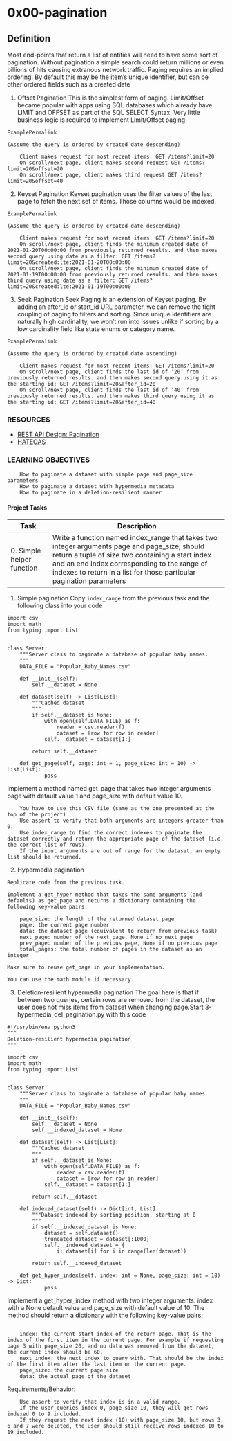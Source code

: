 # 0x00-pagination

## Definition
Most end-points that return a list of entities will need to have some sort of pagination. Without pagination a simple search could return millions or even billions of hits causing extranous network traffic. Paging requires an implied ordering. By default this may be the item’s unique identifier, but can be other ordered fields such as a created date

1. Offset Pagination
This is the simplest form of paging. Limit/Offset became popular with apps using SQL databases which already have LIMIT and OFFSET as part of the SQL SELECT Syntax. Very little business logic is required to implement Limit/Offset paging.
```
ExamplePermalink

(Assume the query is ordered by created date descending)

    Client makes request for most recent items: GET /items?limit=20
    On scroll/next page, client makes second request GET /items?limit=20&offset=20
    On scroll/next page, client makes third request GET /items?limit=20&offset=40
```

2. Keyset Pagination
Keyset pagination uses the filter values of the last page to fetch the next set of items. Those columns would be indexed.
```
ExamplePermalink

(Assume the query is ordered by created date descending)

    Client makes request for most recent items: GET /items?limit=20
    On scroll/next page, client finds the minimum created date of 2021-01-20T00:00:00 from previously returned results. and then makes second query using date as a filter: GET /items?limit=20&created:lte:2021-01-20T00:00:00
    On scroll/next page, client finds the minimum created date of 2021-01-19T00:00:00 from previously returned results. and then makes third query using date as a filter: GET /items?limit=20&created:lte:2021-01-19T00:00:00
```

3. Seek Pagination
Seek Paging is an extension of Keyset paging. By adding an after_id or start_id URL parameter, we can remove the tight coupling of paging to filters and sorting. Since unique identifiers are naturally high cardinality, we won’t run into issues unlike if sorting by a low cardinality field like state enums or category name.
```
ExamplePermalink

(Assume the query is ordered by created date ascending)

    Client makes request for most recent items: GET /items?limit=20
    On scroll/next page, client finds the last id of ‘20’ from previously returned results. and then makes second query using it as the starting id: GET /items?limit=20&after_id=20
    On scroll/next page, client finds the last id of ‘40’ from previously returned results. and then makes third query using it as the starting id: GET /items?limit=20&after_id=40
```

### RESOURCES
- [REST API Design: Pagination](https://intranet.alxswe.com/rltoken/7Kdzi9CH1LdSfNQ4RaJUQw)
- [HATEOAS](https://intranet.alxswe.com/rltoken/tfzcEbTSdMYSYxsspJH_oA)

### LEARNING OBJECTIVES
~~~
    How to paginate a dataset with simple page and page_size parameters
    How to paginate a dataset with hypermedia metadata
    How to paginate in a deletion-resilient manner
~~~

#### Project Tasks

| Task | Description |
| ---- | ----------- |
|  0. Simple helper function | Write a function named index_range that takes two integer arguments page and page_size; should return a tuple of size two containing a start index and an end index corresponding to the range of indexes to return in a list for those particular pagination parameters |

1. Simple pagination
Copy `index_range` from the previous task and the following class into your code
```
import csv
import math
from typing import List


class Server:
    """Server class to paginate a database of popular baby names.
    """
    DATA_FILE = "Popular_Baby_Names.csv"

    def __init__(self):
        self.__dataset = None

    def dataset(self) -> List[List]:
        """Cached dataset
        """
        if self.__dataset is None:
            with open(self.DATA_FILE) as f:
                reader = csv.reader(f)
                dataset = [row for row in reader]
            self.__dataset = dataset[1:]

        return self.__dataset

    def get_page(self, page: int = 1, page_size: int = 10) -> List[List]:
            pass
```
Implement a method named get_page that takes two integer arguments page with default value 1 and page_size with default value 10.
```
    You have to use this CSV file (same as the one presented at the top of the project)
    Use assert to verify that both arguments are integers greater than 0.
    Use index_range to find the correct indexes to paginate the dataset correctly and return the appropriate page of the dataset (i.e. the correct list of rows).
    If the input arguments are out of range for the dataset, an empty list should be returned.
```

2. Hypermedia pagination
```
Replicate code from the previous task.

Implement a get_hyper method that takes the same arguments (and defaults) as get_page and returns a dictionary containing the following key-value pairs:

    page_size: the length of the returned dataset page
    page: the current page number
    data: the dataset page (equivalent to return from previous task)
    next_page: number of the next page, None if no next page
    prev_page: number of the previous page, None if no previous page
    total_pages: the total number of pages in the dataset as an integer

Make sure to reuse get_page in your implementation.

You can use the math module if necessary.
```

3. Deletion-resilient hypermedia pagination
The goal here is that if between two queries, certain rows are removed from the dataset, the user does not miss items from dataset when changing page.Start 3-hypermedia_del_pagination.py with this code
```
#!/usr/bin/env python3
"""
Deletion-resilient hypermedia pagination
"""

import csv
import math
from typing import List


class Server:
    """Server class to paginate a database of popular baby names.
    """
    DATA_FILE = "Popular_Baby_Names.csv"

    def __init__(self):
        self.__dataset = None
        self.__indexed_dataset = None

    def dataset(self) -> List[List]:
        """Cached dataset
        """
        if self.__dataset is None:
            with open(self.DATA_FILE) as f:
                reader = csv.reader(f)
                dataset = [row for row in reader]
            self.__dataset = dataset[1:]

        return self.__dataset

    def indexed_dataset(self) -> Dict[int, List]:
        """Dataset indexed by sorting position, starting at 0
        """
        if self.__indexed_dataset is None:
            dataset = self.dataset()
            truncated_dataset = dataset[:1000]
            self.__indexed_dataset = {
                i: dataset[i] for i in range(len(dataset))
            }
        return self.__indexed_dataset

    def get_hyper_index(self, index: int = None, page_size: int = 10) -> Dict:
            pass
```
Implement a get_hyper_index method with two integer arguments: index with a None default value and page_size with default value of 10.
The method should return a dictionary with the following key-value pairs:
```

    index: the current start index of the return page. That is the index of the first item in the current page. For example if requesting page 3 with page_size 20, and no data was removed from the dataset, the current index should be 60.
    next_index: the next index to query with. That should be the index of the first item after the last item on the current page.
    page_size: the current page size
    data: the actual page of the dataset
```
Requirements/Behavior:
```
    Use assert to verify that index is in a valid range.
    If the user queries index 0, page_size 10, they will get rows indexed 0 to 9 included.
    If they request the next index (10) with page_size 10, but rows 3, 6 and 7 were deleted, the user should still receive rows indexed 10 to 19 included.
```
